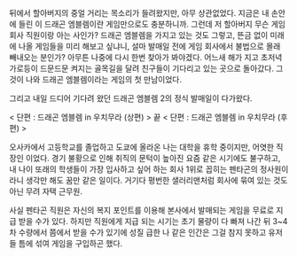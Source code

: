 뒤에서 할아버지의 중얼 거리는 목소리가 들려왔지만, 아무 상관없었다. 
지금은 내 손안에 들린 이 드래곤 엠블렘이란 게임만으로도 충분하니까. 그런데 저 할아버지 무슨 게임 회사 직원이랑 아는 사인가? 
드래곤 엠블렘을 가지고 있는 것도 그렇고, 뜬금 없이 미래에 나올 게임들을 미리 해보고 싶냐니, 설마 발매일 전에 게임 회사에서 불법으로 몰래 빼내오는 분인가? 
아무튼 나중에 다시 한번 찾아가 봐야겠다. 
어느새 해가 지고 초저녁 가로등이 드문드문 켜지는 골목길을 달려 친구들이 기다리고 있는 곳으로 돌아갔다. 
그것이 나와 드래곤 엠블렘이라는 게임의 첫 만남이었다. 

그리고 내일 드디어 기다려 왔던 드래곤 엠블렘 2의 정식 발매일이 다가왔다.

< 단편 : 드래곤 엠블렘 in 우치무라 (상편) > 끝
< 단편 : 드래곤 엠블렘 in 우치무라 (후편) >

오사카에서 고등학교를 졸업하고 도쿄에 올라온 나는 대학을 휴학 중이지만, 어엿한 직장인 이었다. 
경기 불황으로 인해 취직의 문턱이 높아진 요즘 같은 시기에도 불구하고, 내 나이 또래의 학생들이 가장 입사하고 싶어 하는 회사 1위로 꼽히는 펜타곤의 정사원이라니 생각만 해도 꿈만 같은 일이다. 
거기다 평번한 샐러리맨처럼 회사에 묶여 있는 것도 아닌 무려 자택 근무원. 

사실 펜타곤 직원은 자신의 복지 포인트를 이용해 본사에서 발매되는 게임을 무료로 지급 받을 수가 있다. 하지만 직원에게 지급 되는 시기는 초기 물량이 다 빠져 나간 뒤 3~4차 수량에서 쯤에서 받을 수가 있기에 성질 급한 나 같은 인간은 그걸 참지 못하고 유저들 틈에 섞여 게임을 구입하곤 했다. 